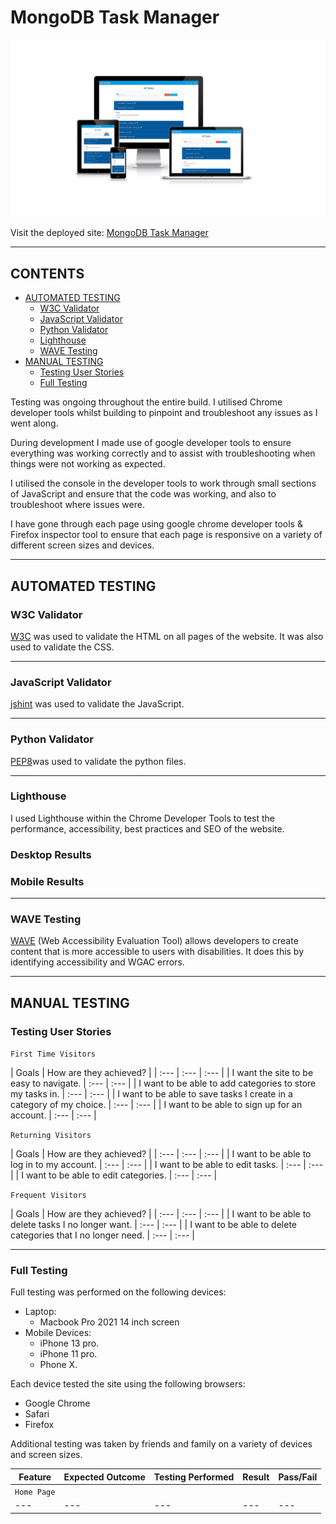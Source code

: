 # MongoDB Task Manager

![MongoDB Task Manager Site Responsive Image](static/images/mongodb-taskmanager.png)

Visit the deployed site: [MongoDB Task Manager](https://mongodb-taskmanager.herokuapp.com/)

- - -

## CONTENTS

* [AUTOMATED TESTING](#AUTOMATED-TESTING)
  * [W3C Validator](#W3C-Validator)
  * [JavaScript Validator](#JavaScript-Validator)
  * [Python Validator](#Python-Validator)
  * [Lighthouse](#Lighthouse)
  * [WAVE Testing](#WAVE-Testing)
* [MANUAL TESTING](#MANUAL-TESTING)
  * [Testing User Stories](#Testing-User-Stories)
  * [Full Testing](#Full-Testing)

Testing was ongoing throughout the entire build. I utilised Chrome developer tools whilst building to pinpoint and troubleshoot any issues as I went along.

During development I made use of google developer tools to ensure everything was working correctly and to assist with troubleshooting when things were not working as expected.

I utilised the console in the developer tools to work through small sections of JavaScript and ensure that the code was working, and also to troubleshoot where issues were.

I have gone through each page using google chrome developer tools & Firefox inspector tool to ensure that each page is responsive on a variety of different screen sizes and devices.

- - -

## AUTOMATED TESTING

### W3C Validator

[W3C](https://validator.w3.org/) was used to validate the HTML on all pages of the website. It was also used to validate the CSS.

- - -

### JavaScript Validator

[jshint](https://jshint.com/) was used to validate the JavaScript.

- - -

### Python Validator

[PEP8](http://pep8online.com/)was used to validate the python files.

- - -

### Lighthouse

I used Lighthouse within the Chrome Developer Tools to test the performance, accessibility, best practices and SEO of the website.

### Desktop Results

### Mobile Results

- - -

### WAVE Testing

[WAVE](http://wave.webaim.org/) (Web Accessibility Evaluation Tool) allows developers to create content that is more accessible to users with disabilities. It does this by identifying accessibility and WGAC errors.

- - -

## MANUAL TESTING

### Testing User Stories

`First Time Visitors`

| Goals | How are they achieved? |
| :--- | :--- | :--- |
| I want the site to be easy to navigate. | :--- | :--- |
| I want to be able to add categories to store my tasks in. | :--- | :--- |
| I want to be able to save tasks I create in a category of my choice. | :--- | :--- |
| I want to be able to sign up for an account. | :--- | :--- |

`Returning Visitors`

|  Goals | How are they achieved? |
| :--- | :--- | :--- |
| I want to be able to log in to my account. | :--- | :--- |
| I want to be able to edit tasks. | :--- | :--- |
| I want to be able to edit categories. | :--- | :--- |

`Frequent Visitors`

| Goals | How are they achieved? |
| :--- | :--- | :--- |
| I want to be able to delete tasks I no longer want. | :--- | :--- |
| I want to be able to delete categories that I no longer need. | :--- | :--- |

- - -

### Full Testing

Full testing was performed on the following devices:

* Laptop:
  * Macbook Pro 2021 14 inch screen
* Mobile Devices:
  * iPhone 13 pro.
  * iPhone 11 pro.
  * Phone X.

Each device tested the site using the following browsers:

* Google Chrome
* Safari
* Firefox

Additional testing was taken by friends and family on a variety of devices and screen sizes.

| Feature | Expected Outcome | Testing Performed | Result | Pass/Fail |
| --- | --- | --- | --- | --- |
| `Home Page` |
| --- | --- | --- | --- | --- |
